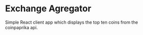 # Exchange Agregator

Simple React client app which displays the top ten coins from the coinpaprika api.
